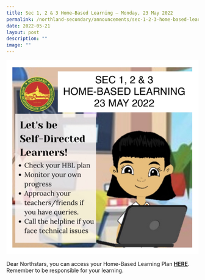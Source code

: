 ```yaml
---
title: Sec 1, 2 & 3 Home–Based Learning – Monday, 23 May 2022
permalink: /northland-secondary/announcements/sec-1-2-3-home-based-learning-monday-23-may-2022/
date: 2022-05-21
layout: post
description: ""
image: ""
---
```

<img src="/images/a5.jpg">
<p>Dear Northstars, you can access your Home-Based Learning Plan&nbsp;<a href="/student-matters/home-based-learning-guide" target="_blank" rel="noopener"><strong>HERE</strong></a>. Remember to be responsible for your learning.</p>